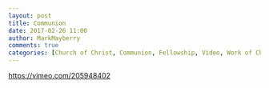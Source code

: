 ```yaml
---
layout: post
title: Communion
date: 2017-02-26 11:00
author: MarkMayberry
comments: true
categories: [Church of Christ, Communion, Fellowship, Video, Work of Church, Worship]
---
```

https://vimeo.com/205948402
